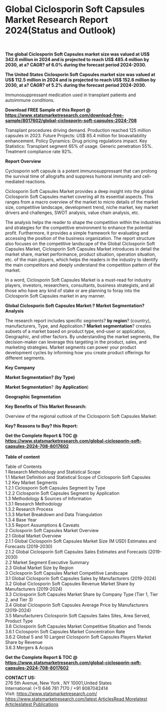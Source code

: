 <h1>Global Ciclosporin Soft Capsules Market Research Report 2024(Status and Outlook)</h1><br/><p><strong>The global Ciclosporin Soft Capsules market size was valued at US$ 342.6 million in 2024 and is projected to reach US$ 485.4 million by 2030, at a? <strong>CAGR</strong>? of 6.0% during the forecast period 2024-2030.</strong></p><p><strong>The United States Ciclosporin Soft Capsules market size was valued at US$ 112.5 million in 2024 and is projected to reach US$ 152.6 million by 2030, at a? <strong>CAGR</strong>? of 5.2% during the forecast period 2024-2030.</strong></p><p>Immunosuppressant medication used in transplant patients and autoimmune conditions.</p><p><strong>Download FREE Sample of this Report @ <a href="https://www.statsmarketresearch.com/download-free-sample/8017602/global-ciclosporin-soft-capsules-2024-708">https://www.statsmarketresearch.com/download-free-sample/8017602/global-ciclosporin-soft-capsules-2024-708</a></strong></p><p>Transplant procedures driving demand. Production reached 125 million capsules in 2023. Future Projects: US$ 85.4 million for bioavailability enhancement. Policy Dynamics: Drug pricing regulations impact. Key Statistics: Transplant segment 65% of usage. Generic penetration 55%. Treatment compliance rate 92%.</p><p><strong>Report Overview</strong></p><p>Cyclosporin soft capsule is a potent immunosuppressant that can prolong the survival time of allografts and suppress humoral immunity and cell-mediated reactions.</p><p>Ciclosporin Soft Capsules Market provides a deep insight into the global Ciclosporin Soft Capsules market covering all its essential aspects. This ranges from a macro overview of the market to micro details of the market size, competitive landscape, development trend, niche market, key market drivers and challenges, SWOT analysis, value chain analysis, etc.</p><p>The analysis helps the reader to shape the competition within the industries and strategies for the competitive environment to enhance the potential profit. Furthermore, it provides a simple framework for evaluating and accessing the position of the business organization. The report structure also focuses on the competitive landscape of the Global Ciclosporin Soft Capsules Market, Ciclosporin Soft Capsules Market introduces in detail the market share, market performance, product situation, operation situation, etc. of the main players, which helps the readers in the industry to identify the main competitors and deeply understand the competition pattern of the market.</p><p>In a word, Ciclosporin Soft Capsules Market is a must-read for industry players, investors, researchers, consultants, business strategists, and all those who have any kind of stake or are planning to foray into the Ciclosporin Soft Capsules market in any manner.</p><p><strong>Global Ciclosporin Soft Capsules Market:? Market Segmentation? Analysis</strong></p><p>The research report includes specific segments? <strong>by region</strong>? (country), manufacturers, Type, and Application.? <strong>Market segmentation</strong>? creates subsets of a market based on product type, end-user or application, Geographic, and other factors. By understanding the market segments, the decision-maker can leverage this targeting in the product, sales, and marketing strategies. Market segments can power your product development cycles by informing how you create product offerings for different segments.</p><p><strong>Key Company</strong></p><p><strong>Market Segmentation? (by Type)</strong></p><p><strong>Market Segmentation</strong>? (<strong><strong>by Application</strong></strong>)</p><p><strong>Geographic Segmentation</strong></p><p><strong>Key Benefits of This Market Research:</strong></p><p>Overview of the regional outlook of the Ciclosporin Soft Capsules Market:</p><p><strong>Key? <strong>Reasons to Buy</strong>? this Report:</strong></p><div><b>Get the Complete Report & TOC @ <a href="https://www.statsmarketresearch.com/global-ciclosporin-soft-capsules-2024-708-8017602">https://www.statsmarketresearch.com/global-ciclosporin-soft-capsules-2024-708-8017602</a></b></div><br><b>Table of content</b><p>Table of Contents<br /> 1 Research Methodology and Statistical Scope<br /> 1.1 Market Definition and Statistical Scope of Ciclosporin Soft Capsules<br /> 1.2 Key Market Segments<br /> 1.2.1 Ciclosporin Soft Capsules Segment by Type<br /> 1.2.2 Ciclosporin Soft Capsules Segment by Application<br /> 1.3 Methodology & Sources of Information<br /> 1.3.1 Research Methodology<br /> 1.3.2 Research Process<br /> 1.3.3 Market Breakdown and Data Triangulation<br /> 1.3.4 Base Year<br /> 1.3.5 Report Assumptions & Caveats<br /> 2 Ciclosporin Soft Capsules Market Overview<br /> 2.1 Global Market Overview<br /> 2.1.1 Global Ciclosporin Soft Capsules Market Size (M USD) Estimates and Forecasts (2019-2030)<br /> 2.1.2 Global Ciclosporin Soft Capsules Sales Estimates and Forecasts (2019-2030)<br /> 2.2 Market Segment Executive Summary<br /> 2.3 Global Market Size by Region<br /> 3 Ciclosporin Soft Capsules Market Competitive Landscape<br /> 3.1 Global Ciclosporin Soft Capsules Sales by Manufacturers (2019-2024)<br /> 3.2 Global Ciclosporin Soft Capsules Revenue Market Share by Manufacturers (2019-2024)<br /> 3.3 Ciclosporin Soft Capsules Market Share by Company Type (Tier 1, Tier 2, and Tier 3)<br /> 3.4 Global Ciclosporin Soft Capsules Average Price by Manufacturers (2019-2024)<br /> 3.5 Manufacturers Ciclosporin Soft Capsules Sales Sites, Area Served, Product Type<br /> 3.6 Ciclosporin Soft Capsules Market Competitive Situation and Trends<br /> 3.6.1 Ciclosporin Soft Capsules Market Concentration Rate<br /> 3.6.2 Global 5 and 10 Largest Ciclosporin Soft Capsules Players Market Share by Revenue<br /> 3.6.3 Mergers & Acquis<br><div><b>Get the Complete Report & TOC @ <a href="https://www.statsmarketresearch.com/global-ciclosporin-soft-capsules-2024-708-8017602">https://www.statsmarketresearch.com/global-ciclosporin-soft-capsules-2024-708-8017602</a></b></div></p> <b>CONTACT US:</b><br>276 5th Avenue, New York , NY 10001,United States<br>International: (+1) 646 781 7170 / +91 8087042414<br>Visit: <a href="https://www.statsmarketresearch.com/">https://www.statsmarketresearch.com/</a><br><a href="https://gyeongbokgung.com">https://www.statsmarketresearch.com/</a><a href="https://hallyeomaritime.com">latest Articles</a><a href="https://jingwansa.com">Read More</a><a href=https://nguoiviet.jp/">latest Articles</a><a href="https://www.intelmarketresearch.com/">latest Publications</a>